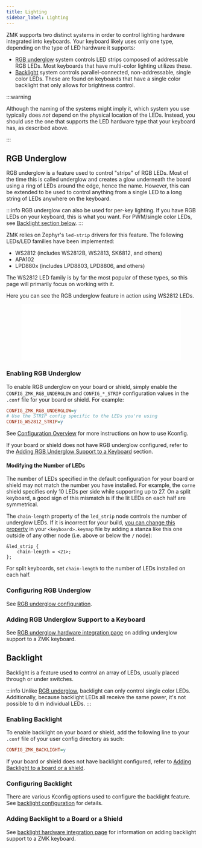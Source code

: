 ```yaml
---
title: Lighting
sidebar_label: Lighting
---
```


ZMK supports two distinct systems in order to control lighting hardware integrated into keyboards.
Your keyboard likely uses only one type, depending on the type of LED hardware it supports:

- [RGB underglow](#rgb-underglow) system controls LED strips composed of addressable RGB LEDs.
  Most keyboards that have multi-color lighting utilizes these.
- [Backlight](#backlight) system controls parallel-connected, non-addressable, single color LEDs.
  These are found on keyboards that have a single color backlight that only allows for brightness control.

:::warning

Although the naming of the systems might imply it, which system you use typically does _not_ depend on the physical location of the LEDs.
Instead, you should use the one that supports the LED hardware type that your keyboard has, as described above.

:::

## RGB Underglow

RGB underglow is a feature used to control "strips" of RGB LEDs. Most of the time this is called underglow and creates a glow underneath the board using a ring of LEDs around the edge, hence the name. However, this can be extended to be used to control anything from a single LED to a long string of LEDs anywhere on the keyboard.

:::info
RGB underglow can also be used for per-key lighting. If you have RGB LEDs on your keyboard, this is what you want. For PWM/single color LEDs, see [Backlight section below](#backlight).
:::

ZMK relies on Zephyr's `led-strip` drivers for this feature. The following LEDs/LED families have been implemented:

- WS2812 (includes WS2812B, WS2813, SK6812, and others)
- APA102
- LPD880x (includes LPD8803, LPD8806, and others)

The WS2812 LED family is by far the most popular of these types, so this page will primarily focus on working with it.

Here you can see the RGB underglow feature in action using WS2812 LEDs.

<figure class="video-container">
  <iframe src="//www.youtube.com/embed/2KJkq8ssDU0" frameborder="0" allowfullscreen width="100%"></iframe>
</figure>

### Enabling RGB Underglow

To enable RGB underglow on your board or shield, simply enable the `CONFIG_ZMK_RGB_UNDERGLOW` and `CONFIG_*_STRIP` configuration values in the `.conf` file for your board or shield.
For example:

```ini
CONFIG_ZMK_RGB_UNDERGLOW=y
# Use the STRIP config specific to the LEDs you're using
CONFIG_WS2812_STRIP=y
```

See [Configuration Overview](../config/index.md) for more instructions on how to use Kconfig.

If your board or shield does not have RGB underglow configured, refer to the [Adding RGB Underglow Support to a Keyboard](#adding-rgb-underglow-support-to-a-keyboard) section.

#### Modifying the Number of LEDs

The number of LEDs specified in the default configuration for your board or shield may not match the number you have installed. For example, the `corne` shield specifies only 10 LEDs per side while supporting up to 27. On a split keyboard, a good sign of this mismatch is if the lit LEDs on each half are symmetrical.

The `chain-length` property of the `led_strip` node controls the number of underglow LEDs. If it is incorrect for your build, [you can change this property](../config/index.md#changing-devicetree-properties) in your `<keyboard>.keymap` file by adding a stanza like this one outside of any other node (i.e. above or below the `/` node):

```dts
&led_strip {
    chain-length = <21>;
};
```

For split keyboards, set `chain-length` to the number of LEDs installed on each half.

### Configuring RGB Underglow

See [RGB underglow configuration](../config/lighting.md#rgb-underglow).

### Adding RGB Underglow Support to a Keyboard

See [RGB underglow hardware integration page](../development/hardware-integration/lighting/underglow.md) on adding underglow support to a ZMK keyboard.

## Backlight

Backlight is a feature used to control an array of LEDs, usually placed through or under switches.

:::info
Unlike [RGB underglow](#rgb-underglow), backlight can only control single color LEDs. Additionally, because backlight LEDs all receive the same power, it's not possible to dim individual LEDs.
:::

### Enabling Backlight

To enable backlight on your board or shield, add the following line to your `.conf` file of your user config directory as such:

```ini
CONFIG_ZMK_BACKLIGHT=y
```

If your board or shield does not have backlight configured, refer to [Adding Backlight to a board or a shield](#adding-backlight-to-a-board-or-a-shield).

### Configuring Backlight

There are various Kconfig options used to configure the backlight feature.
See [backlight configuration](../config/lighting.md#backlight) for details.

### Adding Backlight to a Board or a Shield

See [backlight hardware integration page](../development/hardware-integration/lighting/backlight.mdx) for information on adding backlight support to a ZMK keyboard.
